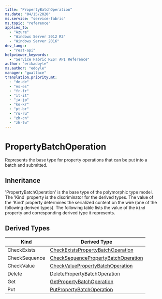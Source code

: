 ```yaml
---
title: "PropertyBatchOperation"
ms.date: "04/15/2020"
ms.service: "service-fabric"
ms.topic: "reference"
applies_to: 
  - "Azure"
  - "Windows Server 2012 R2"
  - "Windows Server 2016"
dev_langs: 
  - "rest-api"
helpviewer_keywords: 
  - "Service Fabric REST API Reference"
author: "erikadoyle"
ms.author: "edoyle"
manager: "gwallace"
translation.priority.mt: 
  - "de-de"
  - "es-es"
  - "fr-fr"
  - "it-it"
  - "ja-jp"
  - "ko-kr"
  - "pt-br"
  - "ru-ru"
  - "zh-cn"
  - "zh-tw"
---
```

# PropertyBatchOperation

Represents the base type for property operations that can be put into a batch and submitted.
## Inheritance

'PropertyBatchOperation' is the base type of the polymorphic type model. The 'Kind' property is the discriminator for the derived types. 
The value of the 'Kind' property determines the serialized content on the wire (one of the following derived types). 
The following table lists the value of the `Kind` property and corresponding derived type it represents.
## Derived Types

| Kind | Derived Type |
| --- | --- | 
| CheckExists | [CheckExistsPropertyBatchOperation](sfclient-v71-model-checkexistspropertybatchoperation.md) |
| CheckSequence | [CheckSequencePropertyBatchOperation](sfclient-v71-model-checksequencepropertybatchoperation.md) |
| CheckValue | [CheckValuePropertyBatchOperation](sfclient-v71-model-checkvaluepropertybatchoperation.md) |
| Delete | [DeletePropertyBatchOperation](sfclient-v71-model-deletepropertybatchoperation.md) |
| Get | [GetPropertyBatchOperation](sfclient-v71-model-getpropertybatchoperation.md) |
| Put | [PutPropertyBatchOperation](sfclient-v71-model-putpropertybatchoperation.md) |

